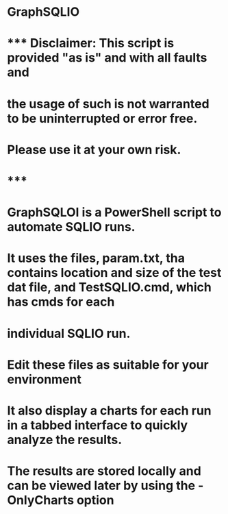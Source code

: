 # GraphSQLIO
# *** Disclaimer: This script is provided "as is" and with all faults and 
# the usage of such is not warranted to be uninterrupted or error free. 
# Please use it at your own risk.
# ***
# GraphSQLOI is a PowerShell script to automate SQLIO runs. 
# It uses the files, param.txt, tha contains location and size of the test dat file, and TestSQLIO.cmd, which has cmds for each 
# individual SQLIO run. 
# Edit these files as suitable for your environment
# It also display a charts for each run in a tabbed interface to quickly analyze the results.
# The results are stored locally and can be viewed later by using the -OnlyCharts option

